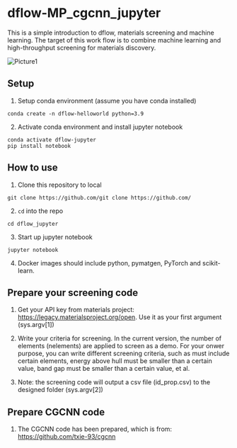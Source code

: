 # dflow-MP_cgcnn_jupyter
This is a simple introduction to dflow, materials screening and machine learning.
The target of this work flow is to combine machine learning and high-throughput screening for materials discovery. 

![Picture1](https://aisquare-zjk.oss-cn-zhangjiakou.aliyuncs.com/zzwtest/workflows-instances-dflow-MP_cgcnn_jupyter.png)


## Setup
1. Setup conda environment (assume you have conda installed)
```shell
conda create -n dflow-helloworld python=3.9
```
2. Activate conda environment and install jupyter notebook
```shell
conda activate dflow-jupyter
pip install notebook
```

## How to use
1. Clone this repository to local
```shell
git clone https://github.com/git clone https://github.com/
```
2. `cd` into the repo
```shell
cd dflow_jupyter
```
3. Start up jupyter notebook
```shell
jupyter notebook
```
4. Docker images should include python, pymatgen, PyTorch and scikit-learn.


## Prepare your screening code
1. Get your API key from materials project: https://legacy.materialsproject.org/open. Use it as your first argument (sys.argv[1])

2. Write your criteria for screening. In the current version, the number of elements (nelements) are applied to screen as a demo. For your onwer purpose, you can write different screening criteria, such as must include certain elements, energy above hull must be smaller than a certain value, band gap must be smaller than a certain value, et al. 

3. Note: the screening code will output a csv file (id_prop.csv) to the designed folder (sys.argv[2])

## Prepare CGCNN code
1. The CGCNN code has been prepared, which is from: https://github.com/txie-93/cgcnn
